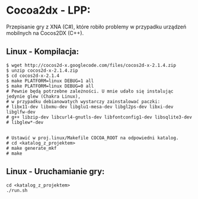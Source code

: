 # Cocoa2dx - LPP:

Przepisanie gry z XNA (C#), które robiło problemy w przypadku urządzeń mobilnych na
Cocos2DX (C++).

## Linux - Kompilacja:

```
$ wget http://cocos2d-x.googlecode.com/files/cocos2d-x-2.1.4.zip
$ unzip cocos2d-x-2.1.4.zip
$ cd cocos2d-x-2.1.4
$ make PLATFORM=linux DEBUG=1 all
$ make PLATFORM=linux DEBUG=0 all
# Pewnie będą potrzebne zależności. U mnie udało się instalując jedynie glew (Chakra Linux),
# w przypadku debianowatych wystarczy zainstalować paczki:
# libx11-dev libxmu-dev libglu1-mesa-dev libgl2ps-dev libxi-dev libglfw-dev
# g++ libzip-dev libcurl4-gnutls-dev libfontconfig1-dev libsqlite3-dev
# libglew*-dev


# Ustawić w proj.linux/Makefile COCOA_ROOT na odpowiedni katalog.
# cd <katalog_z_projektem>
# make generate_mkf
# make
```

## Linux - Uruchamianie gry:

```
cd <katalog_z_projektem>
./run.sh
```
